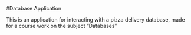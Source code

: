 #Database Application

This is an application for interacting with a pizza delivery database, made for a course work on the subject “Databases”
